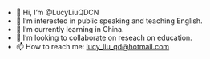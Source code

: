 - 👋 Hi, I’m @LucyLiuQDCN
- 👀 I’m interested in public speaking and teaching English. 
- 🌱 I’m currently learning in China. 
- 💞️ I’m looking to collaborate on reseach on education. 
- 📫 How to reach me: lucy_liu_qd@hotmail.com

<!---
LucyLiuQDCN/LucyLiuQDCN is a ✨ special ✨ repository because its `README.md` (this file) appears on your GitHub profile.
You can click the Preview link to take a look at your changes.
--->
